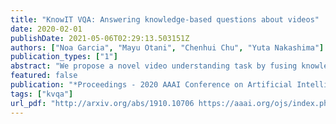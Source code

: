 ```yaml
---
title: "KnowIT VQA: Answering knowledge-based questions about videos"
date: 2020-02-01
publishDate: 2021-05-06T02:29:13.503151Z
authors: ["Noa Garcia", "Mayu Otani", "Chenhui Chu", "Yuta Nakashima"]
publication_types: ["1"]
abstract: "We propose a novel video understanding task by fusing knowledge-based and video question answering. First, we introduce KnowIT VQA, a video dataset with 24,282 human-generated question-answer pairs about a popular sitcom. The dataset combines visual, textual and temporal coherence reasoning together with knowledge-based questions, which need of the experience obtained from the viewing of the series to be answered. Second, we propose a video understanding model by combining the visual and textual video content with specific knowledge about the show. Our main findings are: (i) the incorporation of knowledge produces outstanding improvements for VQA in video, and (ii) the performance on KnowIT VQA still lags well behind human accuracy, indicating its usefulness for studying current video modelling limitations."
featured: false
publication: "*Proceedings - 2020 AAAI Conference on Artificial Intelligence*"
tags: ["kvqa"]
url_pdf: "http://arxiv.org/abs/1910.10706 https://aaai.org/ojs/index.php/AAAI/article/view/6713/6567"
---
```


